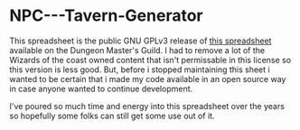 # NPC---Tavern-Generator
 This spreadsheet is the public GNU GPLv3 release of [this spreadsheet](https://www.dmsguild.com/product/221086/Dungeon-Master-Excel-Toolkit) available on the Dungeon Master's Guild. I had to remove a lot of the Wizards of the coast owned content that isn't permissable in this license so this version is less good. But, before i stopped maintaining this sheet i wanted to be certain that i made my code available in an open source way in case anyone wanted to continue development.

I've poured so much time and energy into this spreadsheet over the years so hopefully some folks can still get some use out of it.